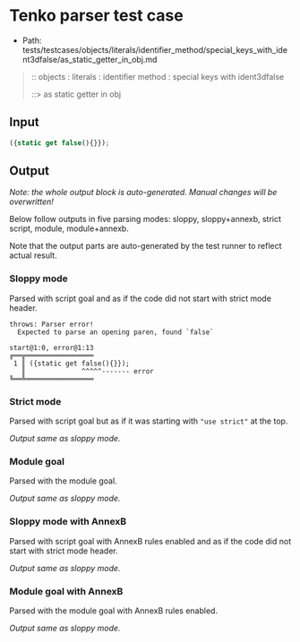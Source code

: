 # Tenko parser test case

- Path: tests/testcases/objects/literals/identifier_method/special_keys_with_ident3dfalse/as_static_getter_in_obj.md

> :: objects : literals : identifier method : special keys with ident3dfalse
>
> ::> as static getter in obj

## Input

`````js
({static get false(){}});
`````

## Output

_Note: the whole output block is auto-generated. Manual changes will be overwritten!_

Below follow outputs in five parsing modes: sloppy, sloppy+annexb, strict script, module, module+annexb.

Note that the output parts are auto-generated by the test runner to reflect actual result.

### Sloppy mode

Parsed with script goal and as if the code did not start with strict mode header.

`````
throws: Parser error!
  Expected to parse an opening paren, found `false`

start@1:0, error@1:13
╔══╦═════════════════
 1 ║ ({static get false(){}});
   ║              ^^^^^------- error
╚══╩═════════════════

`````

### Strict mode

Parsed with script goal but as if it was starting with `"use strict"` at the top.

_Output same as sloppy mode._

### Module goal

Parsed with the module goal.

_Output same as sloppy mode._

### Sloppy mode with AnnexB

Parsed with script goal with AnnexB rules enabled and as if the code did not start with strict mode header.

_Output same as sloppy mode._

### Module goal with AnnexB

Parsed with the module goal with AnnexB rules enabled.

_Output same as sloppy mode._
